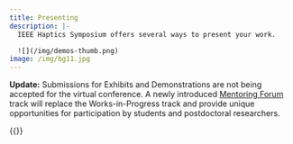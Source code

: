 ```yaml
---
title: Presenting
description: |-
  IEEE Haptics Symposium offers several ways to present your work.

  ![](/img/demos-thumb.png)
image: /img/bg11.jpg
---
```


**Update:** Submissions for Exhibits and Demonstrations are not being accepted for the virtual conference. A newly introduced [Mentoring Forum](/presenting/mentoring-forum/) track will replace the Works-in-Progress track and provide unique opportunities for participation by students and postdoctoral researchers.

{{<simpleLineBreak>}}
